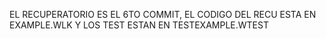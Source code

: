 EL RECUPERATORIO ES EL 6TO COMMIT, EL CODIGO DEL RECU ESTA EN EXAMPLE.WLK Y LOS TEST ESTAN EN TESTEXAMPLE.WTEST
